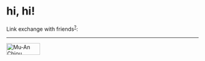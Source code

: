 # hi, hi!

Link exchange with friends<sup>[?](https://github.com/jlord/jlord/blob/master/LINK_EXCHANGE.md)</sup>:

---

<a href="https://github.com/muan"><img src="http://muan.co/images/banner.png" width="88" height="31" alt="Mu-An Chiou"></a>
